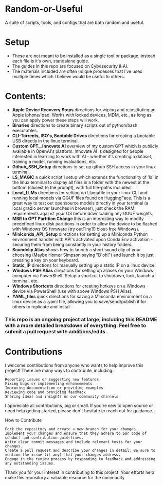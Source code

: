 # Random-or-Useful
A suite of scripts, tools, and configs that are both random and useful.

# Setup
- These are not meant to be installed as a single tool or package, instead each file is it's own, standalone guide.
- The guides in this repo are focused on Cybesecurity & AI.
- The materials included are often unique processes that I've used multiple times which I believe would be useful to others.
  
# Contents:
- **Apple Device Recovery Steps** directions for wiping and reinstituting an Apple Iphone/Ipad. Works with locked devices, MDM, etc., as long as you can apply power these steps will work.
- **Binaries** directions to create binary scripts out of python/bash executables.
- **CLI-Torrents, ISO's, Bootable Drives** directions for creating a bootable USB directly in the linux terminal.
- **Custom GPT__Innovate AI** overview of my custom GPT which is publicly available in OpenAI's platform. Innovate AI is designed for people interested in learning to work with AI - whether it's creating a dataset, training a model, running evaluations, etc.
- **Github_SSH_Setup** directions to set up github SSH access in your linux terminal.
- **LS_MAGIC** a quick script I setup which extends the functionality of 'ls' in the linux terminal to display all files in a folder with the newest at the bottom (closest to the prompt), with full file-paths included.
- **Local_LLMs** directions for setting up Llamafile in your linux CLI and running local models via GGUF files found on HuggingFace. This is a great way to test out opensource models directly in your terminal (a local gradio server launches in browser), just check the RAM requirements against your OS before downloading any GGUF weights.
- **MBR to GPT Partition Change** this is an interesting way to modify predefined linux disk partitions in order to allow the device to be flashed with Windows OS firmware (try outTiny10 bloat-free Windows).
- **Miniconda_API_Setup** directions for setting up a Miniconda Python environment handler with API's activated upon Conda Env activation - securing them from being constantly in your history folders.
- **Soundclip Alias** shows how to launch a short sound clip of your choosing (Maybe Homer Simpson saying "D'oh!") and launch it by just pressing a key on your keyboard.
- **Static_IP** directions for manually setting up a static IP on a linux device.
- **Windows PSH Alias** directions for setting up aliases on your Windows computer via PowerShell. Setup a shortcut to shutdown, lock, launch a terminal, etc.
- **Windows Shortcuts** directions for creating hotkeys on a Windows device via PowerShell (use with above Windows PSH Alias).
- **YAML_files** quick directions for saving a Miniconda environment on a linux device as a .yaml file, allowing you to save/send/publish it for others to replicate and install.


### This repo is an ongoing project at large, including this README with a more detailed breakdown of everything. Feel free to submit a pull request with additions/edits.


# Contributions
I welcome contributions from anyone who wants to help improve this project! There are many ways to contribute, including:

    Reporting issues or suggesting new features
    Fixing bugs or implementing enhancements
    Improving documentation or providing examples
    Reviewing code and providing feedback
    Sharing ideas and insights on our community channels

I appreciate all contributions, big or small. If you're new to open source or need help getting started, please don't hesitate to reach out for guidance.

How to Contribute

    Fork the repository and create a new branch for your changes.
    Implement your changes and ensure that they adhere to our code of conduct and contribution guidelines.
    Write clear commit messages and include relevant tests for your changes.
    Create a pull request and describe your changes in detail. Be sure to mention the issue (if any) that your changes address.
    Engage in the review process by responding to feedback and addressing any outstanding issues.

Thank you for your interest in contributing to this project! Your efforts help make this repository a valuable resource for the community.
